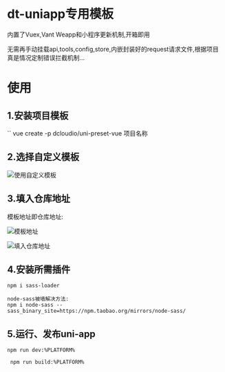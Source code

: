 # dt-uniapp专用模板

内置了Vuex,Vant Weapp和小程序更新机制,开箱即用

无需再手动挂载api,tools,config,store,内嵌封装好的request请求文件,根据项目真是情况定制错误拦截机制...

# 使用

## 1.安装项目模板

`` vue create -p dcloudio/uni-preset-vue 项目名称

## 2.选择自定义模板

![使用自定义模板](http://yanxuan.nosdn.127.net/2a8f418e2e5633228a739a58eef77cd7.png)

## 3.填入仓库地址

模板地址即仓库地址:

![模板地址](http://yanxuan.nosdn.127.net/46ea1808bbeff69a0f9fe601b878287c.png)

![填入仓库地址](http://yanxuan.nosdn.127.net/f2322eb9f87d15eb41afc2bfcb4dffca.png)

## 4.安装所需插件

```npm i sass-loader ```

```
node-sass被墙解决方法:
npm i node-sass --sass_binary_site=https://npm.taobao.org/mirrors/node-sass/
```

## 5.运行、发布uni-app

``npm run dev:%PLATFORM%``

`` npm run build:%PLATFORM%``

